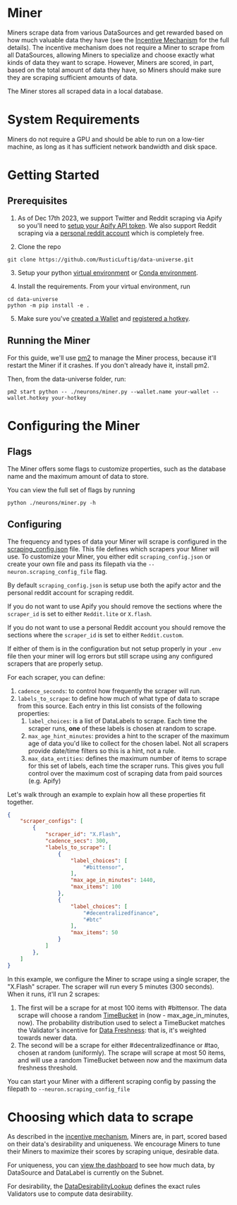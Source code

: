 # Miner

Miners scrape data from various DataSources and get rewarded based on how much valuable data they have (see the [Incentive Mechanism](../README.md#incentive-mechanism) for the full details). The incentive mechanism does not require a Miner to scrape from all DataSources, allowing Miners to specialize and choose exactly what kinds of data they want to scrape. However, Miners are scored, in part, based on the total amount of data they have, so Miners should make sure they are scraping sufficient amounts of data.

The Miner stores all scraped data in a local database.

# System Requirements

Miners do not require a GPU and should be able to run on a low-tier machine, as long as it has sufficient network bandwidth and disk space.

# Getting Started

## Prerequisites
1. As of Dec 17th 2023, we support Twitter and Reddit scraping via Apify so you'll need to [setup your Apify API token](apify.md). We also support Reddit scraping via a [personal reddit account](reddit.md) which is completely free.

2. Clone the repo

```shell
git clone https://github.com/RusticLuftig/data-universe.git
```

3. Setup your python [virtual environment](https://docs.python.org/3/library/venv.html) or [Conda environment](https://conda.io/projects/conda/en/latest/user-guide/tasks/manage-environments.html#creating-an-environment-with-commands).

4. Install the requirements. From your virtual environment, run
```shell
cd data-universe
python -m pip install -e .
```

5. Make sure you've [created a Wallet](https://docs.bittensor.com/getting-started/wallets) and [registered a hotkey](https://docs.bittensor.com/subnets/register-and-participate).

## Running the Miner

For this guide, we'll use [pm2](https://pm2.keymetrics.io/) to manage the Miner process, because it'll restart the Miner if it crashes. If you don't already have it, install pm2.

Then, from the data-universe folder, run:
```shell
pm2 start python -- ./neurons/miner.py --wallet.name your-wallet --wallet.hotkey your-hotkey
```

# Configuring the Miner

## Flags

The Miner offers some flags to customize properties, such as the database name and the maximum amount of data to store.

You can view the full set of flags by running
```shell
python ./neurons/miner.py -h
```

## Configuring 

The frequency and types of data your Miner will scrape is configured in the [scraping_config.json](https://github.com/RusticLuftig/data-universe/blob/main/scraping/config/scraping_config.json) file. This file defines which scrapers your Miner will use. To customize your Miner, you either edit `scraping_config.json` or create your own file and pass its filepath via the `--neuron.scraping_config_file` flag. 

By default `scraping_config.json` is setup use both the apify actor and the personal reddit account for scraping reddit.

If you do not want to use Apify you should remove the sections where the `scraper_id` is set to either `Reddit.lite` or `X.flash`.

If you do not want to use a personal Reddit account you should remove the sections where the `scraper_id` is set to either `Reddit.custom`.

If either of them is in the configuration but not setup properly in your `.env` file then your miner will log errors but still scrape using any configured scrapers that are properly setup.

For each scraper, you can define:

1. `cadence_seconds`: to control how frequently the scraper will run.
2. `labels_to_scrape`: to define how much of what type of data to scrape from this source. Each entry in this list consists of the following properties:
    1. `label_choices`: is a list of DataLabels to scrape. Each time the scraper runs, **one** of these labels is chosen at random to scrape.
    2. `max_age_hint_minutes`: provides a hint to the scraper of the maximum age of data you'd like to collect for the chosen label. Not all scrapers provide date/time filters so this is a hint, not a rule.
    3. `max_data_entities`: defines the maximum number of items to scrape for this set of labels, each time the scraper runs. This gives you full control over the maximum cost of scraping data from paid sources (e.g. Apify)

Let's walk through an example to explain how all these properties fit together.
```json
{
    "scraper_configs": [
        {
            "scraper_id": "X.Flash",
            "cadence_secs": 300,
            "labels_to_scrape": [
                {
                    "label_choices": [
                        "#bittensor",
                    ],
                    "max_age_in_minutes": 1440,
                    "max_items": 100
                },
                {
                    "label_choices": [
                        "#decentralizedfinance",
                        "#btc"
                    ],
                    "max_items": 50
                }
            ]
        },
    ]
}
```

In this example, we configure the Miner to scrape using a single scraper, the "X.Flash" scraper. The scraper will run every 5 minutes (300 seconds). When it runs, it'll run 2 scrapes:
1. The first will be a scrape for at most 100 items with #bittensor. The data scrape will choose a random [TimeBucket](../README.md#terminology) in (now - max_age_in_minutes, now). The probability distribution used to select a TimeBucket matches the Validator's incentive for [Data Freshness](../README.md#1-data-freshness): that is, it's weighted towards newer data.
2. The second will be a scrape for either #decentralizedfinance or #tao, chosen at random (uniformly). The scrape will scrape at most 50 items, and will use a random TimeBucket between now and the maximum data freshness threshold.

You can start your Miner with a different scraping config by passing the filepath to `--neuron.scraping_config_file`

# Choosing which data to scrape

As described in the [incentive mechanism](../README.md#incentive-mechanism), Miners are, in part, scored based on their data's desirability and uniqueness. We encourage Miners to tune their Miners to maximize their scores by scraping unique, desirable data.

For uniqueness, you can [view the dashboard](../README.md#data-universe-dashboard) to see how much data, by DataSource and DataLabel is currently on the Subnet.

For desirability, the [DataDesirabilityLookup](https://github.com/RusticLuftig/data-universe/blob/main/rewards/data_desirability_lookup.py) defines the exact rules Validators use to compute data desirability.